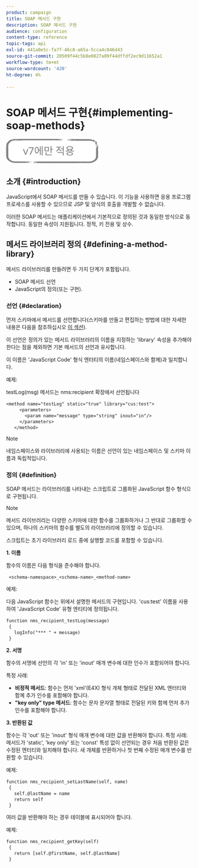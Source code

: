 ```yaml
---
product: campaign
title: SOAP 메서드 구현
description: SOAP 메서드 구현
audience: configuration
content-type: reference
topic-tags: api
exl-id: 441a0e5c-fa7f-46c8-a65a-5cca4c846d43
source-git-commit: 20509f44c5b8e0827a09f44dffdf2ec9d11652a1
workflow-type: tm+mt
source-wordcount: '420'
ht-degree: 4%

---
```


# SOAP 메서드 구현{#implementing-soap-methods}

![](../../assets/v7-only.svg)

## 소개 {#introduction}

JavaScript에서 SOAP 메서드를 만들 수 있습니다. 이 기능을 사용하면 응용 프로그램 프로세스를 사용할 수 있으므로 JSP 및 양식의 호출을 개발할 수 없습니다.

이러한 SOAP 메서드는 애플리케이션에서 기본적으로 정의된 것과 동일한 방식으로 동작합니다. 동일한 속성이 지원됩니다. 정적, 키 전용 및 상수.

## 메서드 라이브러리 정의 {#defining-a-method-library}

메서드 라이브러리를 만들려면 두 가지 단계가 포함됩니다.

* SOAP 메서드 선언
* JavaScript의 정의(또는 구현).

### 선언 {#declaration}

먼저 스키마에서 메서드를 선언합니다(스키마를 만들고 편집하는 방법에 대한 자세한 내용은 다음을 참조하십시오 [이 섹션](../../configuration/using/about-schema-edition.md)).

이 선언은 정의가 있는 메서드 라이브러리의 이름을 지정하는 &#39;library&#39; 속성을 추가해야 한다는 점을 제외하면 기본 메서드의 선언과 유사합니다.

이 이름은 &#39;JavaScript Code&#39; 형식 엔터티의 이름(네임스페이스와 함께)과 일치합니다.

예제:

testLog(msg) 메서드는 nms:recipient 확장에서 선언됩니다

```
<method name="testLog" static="true" library="cus:test">
     <parameters>
       <param name="message" type="string" inout="in"/>
     </parameters>
   </method>
```

>[!NOTE]
>
>네임스페이스와 라이브러리에 사용되는 이름은 선언이 있는 네임스페이스 및 스키마 이름과 독립적입니다.

### 정의 {#definition}

SOAP 메서드는 라이브러리를 나타내는 스크립트로 그룹화된 JavaScript 함수 형식으로 구현됩니다.

>[!NOTE]
>
>메서드 라이브러리는 다양한 스키마에 대한 함수를 그룹화하거나 그 반대로 그룹화할 수 있으며, 하나의 스키마의 함수를 별도의 라이브러리에 정의할 수 있습니다.

스크립트는 초기 라이브러리 로드 중에 실행할 코드를 포함할 수 있습니다.

**1. 이름**

함수의 이름은 다음 형식을 준수해야 합니다.

```
 <schema-namespace>_<schema-name>_<method-name>
```

예제:

다음 JavaScript 함수는 위에서 설명한 메서드의 구현입니다. &#39;cus:test&#39; 이름을 사용하여 &#39;JavaScript Code&#39; 유형 엔티티에 정의됩니다.

```
function nms_recipient_testLog(message)
 {
   logInfo("*** " + message)
 }
```

**2. 서명**

함수의 서명에 선언의 각 &#39;in&#39; 또는 &#39;inout&#39; 매개 변수에 대한 인수가 포함되어야 합니다.

특정 사례:

* **비정적 메서드**: 함수는 먼저 &#39;xml&#39;(E4X) 형식 개체 형태로 전달된 XML 엔터티와 함께 추가 인수를 포함해야 합니다.
* **&quot;key only&quot; type 메서드**: 함수는 문자 문자열 형태로 전달된 키와 함께 먼저 추가 인수를 포함해야 합니다.

**3. 반환된 값**

함수는 각 &#39;out&#39; 또는 &#39;inout&#39; 형식 매개 변수에 대한 값을 반환해야 합니다. 특정 사례: 메서드가 &#39;static&#39;, &#39;key only&#39; 또는 &#39;const&#39; 특성 없이 선언되는 경우 처음 반환된 값은 수정된 엔터티와 일치해야 합니다. 새 개체를 반환하거나 첫 번째 수정된 매개 변수를 반환할 수 있습니다.

예제:

```
function nms_recipient_setLastName(self, name)
 {
   self.@lastName = name
   return self
 }
```

여러 값을 반환해야 하는 경우 테이블에 표시되어야 합니다.

예제:

```
function nms_recipient_getKey(self)
 {
   return [self.@firstName, self.@lastName]
 }
```
